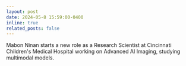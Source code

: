 ```yaml
---
layout: post
date: 2024-05-8 15:59:00-0400
inline: true
related_posts: false
---
```

Mabon Ninan starts a new role as a Research Scientist at Cincinnati Children's Medical Hospital working on Advanced AI Imaging, studying multimodal models.
